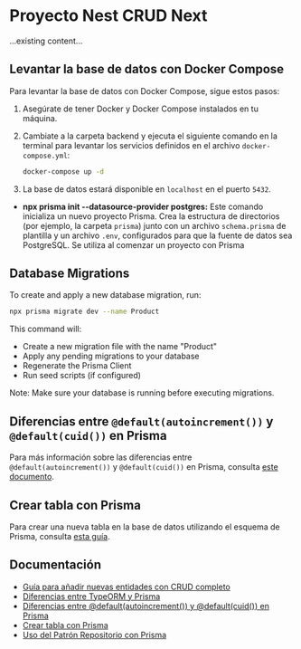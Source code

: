 # Proyecto Nest CRUD Next

...existing content...

## Levantar la base de datos con Docker Compose

Para levantar la base de datos con Docker Compose, sigue estos pasos:

1. Asegúrate de tener Docker y Docker Compose instalados en tu máquina.
2. Cambiate a la carpeta backend y ejecuta el siguiente comando en la terminal para levantar los servicios definidos en el archivo `docker-compose.yml`:

   ```sh
   docker-compose up -d
   ```

3. La base de datos estará disponible en `localhost` en el puerto `5432`.

- **npx prisma init --datasource-provider postgres:**
  Este comando inicializa un nuevo proyecto Prisma. Crea la estructura de directorios (por ejemplo, la carpeta `prisma`) junto con un archivo `schema.prisma` de plantilla y un archivo `.env`, configurados para que la fuente de datos sea PostgreSQL. Se utiliza al comenzar un proyecto con Prisma

## Database Migrations

To create and apply a new database migration, run:

```bash
npx prisma migrate dev --name Product
```

This command will:

- Create a new migration file with the name "Product"
- Apply any pending migrations to your database
- Regenerate the Prisma Client
- Run seed scripts (if configured)

Note: Make sure your database is running before executing migrations.

## Diferencias entre `@default(autoincrement())` y `@default(cuid())` en Prisma

Para más información sobre las diferencias entre `@default(autoincrement())` y `@default(cuid())` en Prisma, consulta [este documento](docs/prisma-id-differences.md).

## Crear tabla con Prisma

Para crear una nueva tabla en la base de datos utilizando el esquema de Prisma, consulta [esta guía](docs/crear-tabla-prisma.md).

## Documentación

- [Guía para añadir nuevas entidades con CRUD completo](./docs/adding-new-entity.md)
- [Diferencias entre TypeORM y Prisma](./docs/typeorm-vs-prisma.md)
- [Diferencias entre @default(autoincrement()) y @default(cuid()) en Prisma](./docs/prisma-id-differences.md)
- [Crear tabla con Prisma](./docs/crear-tabla-prisma.md)
- [Uso del Patrón Repositorio con Prisma](./docs/prisma-repository-pattern.md)
